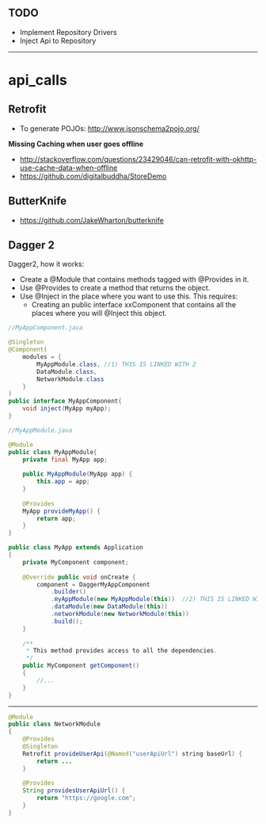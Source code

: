 ## TODO

- Implement Repository Drivers
- Inject Api to Repository

----

# api_calls

## Retrofit

- To generate POJOs: http://www.jsonschema2pojo.org/

**Missing Caching when user goes offline**
- http://stackoverflow.com/questions/23429046/can-retrofit-with-okhttp-use-cache-data-when-offline
- https://github.com/digitalbuddha/StoreDemo

## ButterKnife
- https://github.com/JakeWharton/butterknife

## Dagger 2

Dagger2, how it works: 

- Create a @Module that contains methods tagged with @Provides in it.     
- Use @Provides to create a method that returns the object.
- Use @Inject in the place where you want to use this. This requires:
    - Creating an public interface xxComponent that contains all the places where you will @Inject this object.

```java
//MyAppComponent.java

@Singleton
@Component(
    modules = {
        MyAppModule.class, //1) THIS IS LINKED WITH 2
        DataModule.class,
        NetworkModule.class
    }
)
public interface MyAppComponent{
    void inject(MyApp myApp);
}
```


```java
//MyAppModule.java

@Module
public class MyAppModule{
    private final MyApp app;
    
    public MyAppModule(MyApp app) {
        this.app = app;
    }
    
    @Provides
    MyApp provideMyApp() {
        return app;
    }
}
```

```java
public class MyApp extends Application
{
    private MyComponent component;
    
    @Override public void onCreate {
        component = DaggerMyAppComponent
            .builder()
            .myAppModule(new MyAppModule(this))  //2) THIS IS LINKED WITH 1
            .dataModule(new DataModule(this))
            .networkModule(new NetworkModule(this))
            .build();
    }
    
    /**
     * This method provides access to all the dependencies.
     */
    public MyComponent getComponent()
    {
        //...
    }
}
```

---


```java
@Module
public class NetworkModule
{
    @Provides
    @Singleton
    Retrofit provideUserApi(@Named("userApiUrl") string baseUrl) {
        return ...
    }
    
    @Provides
    String providesUserApiUrl() {
        return "https://google.com";
    }
}
```
